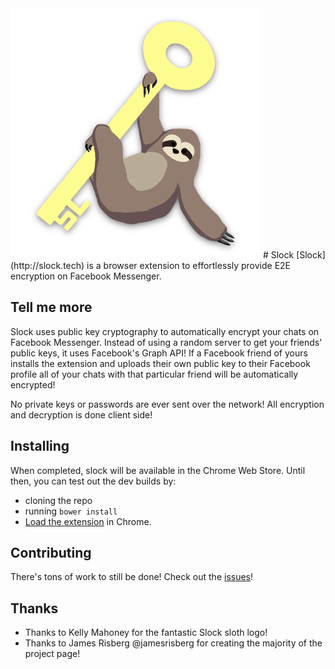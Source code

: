 <img src="https://raw.githubusercontent.com/jacobj/slock/master/chrome/img/logo.png" width="400">
# Slock
[Slock](http://slock.tech) is a browser extension to effortlessly provide E2E encryption on Facebook Messenger.

## Tell me more
Slock uses public key cryptography to automatically encrypt your chats on Facebook Messenger. Instead of using a random server to get your friends' public keys, it uses Facebook's Graph API! If a Facebook friend of yours installs the extension and uploads their own public key to their Facebook profile all of your chats with that particular friend will be automatically encrypted!

No private keys or passwords are ever sent over the network! All encryption and decryption is done client side!

## Installing
When completed, slock will be available in the Chrome Web Store.
Until then, you can test out the dev builds by:
- cloning the repo
- running `bower install`
- [Load the extension](https://developer.chrome.com/extensions/getstarted#unpacked) in Chrome.

## Contributing
There's tons of work to still be done! Check out the [issues](https://github.com/jacobj/slock/issues)!

## Thanks
- Thanks to Kelly Mahoney for the fantastic Slock sloth logo!
- Thanks to James Risberg @jamesrisberg for creating the majority of the project page!
